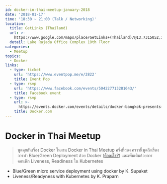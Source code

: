 ```yaml
---
id: docker-in-thai-meetup-january-2018
date: '2018-01-17'
time: '18:30 ~ 21:00 (Talk / Networking)'
location:
  title: GetLinks (Thailand)
  url: >-
    https://www.google.com/maps/place/GetLinks+(Thailand)/@13.7315052,100.5581013,17z/data=!3m1!4b1!4m5!3m4!1s0x30e29eddc5e7b307:0x969a71171a67b46a!8m2!3d13.7315!4d100.56029
  detail: Lake Rajada Office Complex 10th Floor
categories:
  - Meetup
topics:
  - Docker
links:
  - type: ticket
    url: 'https://www.eventpop.me/e/2822'
    title: Event Pop
  - type: rsvp
    url: 'https://www.facebook.com/events/504227713281643/'
    title: Facebook event
  - type: rsvp
    url: >-
      https://events.docker.com/events/details/docker-bangkok-presents-docker-in-thai-meetup-january-2018
    title: Docker.com
---
```

# Docker in Thai Meetup

> พูดคุยกันเรื่อง Docker ในงาน Docker in Thai Meetup ครั้งที่สอง คราวนี้พูดถึงเรื่องการทำ Blue/Green Deployment ด้วย Docker ([คืออะไร?](http://www.somkiat.cc/blue-green-deployment/)) และเพิ่มเติมด้วยการคอนฟิก Liveness, Readiness ใน Kubernetes

- Blue/Green micro service deployment using docker by K. Supaket
- Liveness/Readyness with Kubernetes by K. Praparn
